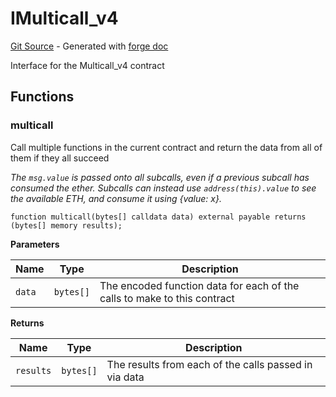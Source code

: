 # IMulticall_v4
[Git Source](https://github.com/uniswap/v4-periphery/blob/ea2bf2e1ba6863bb809fc2ff791744f308c4a26d/src/interfaces/IMulticall_v4.sol) - Generated with [forge doc](https://book.getfoundry.sh/reference/forge/forge-doc)

Interface for the Multicall_v4 contract


## Functions
### multicall

Call multiple functions in the current contract and return the data from all of them if they all succeed

*The `msg.value` is passed onto all subcalls, even if a previous subcall has consumed the ether.
Subcalls can instead use `address(this).value` to see the available ETH, and consume it using {value: x}.*


```solidity
function multicall(bytes[] calldata data) external payable returns (bytes[] memory results);
```
**Parameters**

|Name|Type|Description|
|----|----|-----------|
|`data`|`bytes[]`|The encoded function data for each of the calls to make to this contract|

**Returns**

|Name|Type|Description|
|----|----|-----------|
|`results`|`bytes[]`|The results from each of the calls passed in via data|


